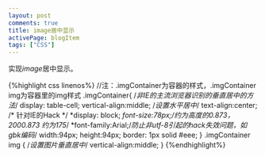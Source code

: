 ```yaml
---
layout: post
comments: true
title: image居中显示
activePage: blogItem
tags: ["CSS"]
---
```


实现*image*居中显示。

{%highlight css linenos%}
//注：.imgContainer为容器的样式，.imgContainer img为容器里的img样式
.imgContainer{ 
     /*非IE的主流浏览器识别的垂直居中的方法*/ 
     display: table-cell; 
     vertical-align:middle; 
     /*设置水平居中*/ 
     text-align:center; 
     /* 针对IE的Hack */ 
     *display: block; 
     *font-size:78px;/*约为高度的0.873，200*0.873 约为175*/ 
     *font-family:Arial;/*防止非utf-8引起的hack失效问题，如gbk编码*/ 
     width:94px; 
     height:94px; 
     border: 1px solid #eee; 
} 
.imgContainer img {
     /*设置图片垂直居中*/ 
     vertical-align:middle;
}
{%endhighlight%}
